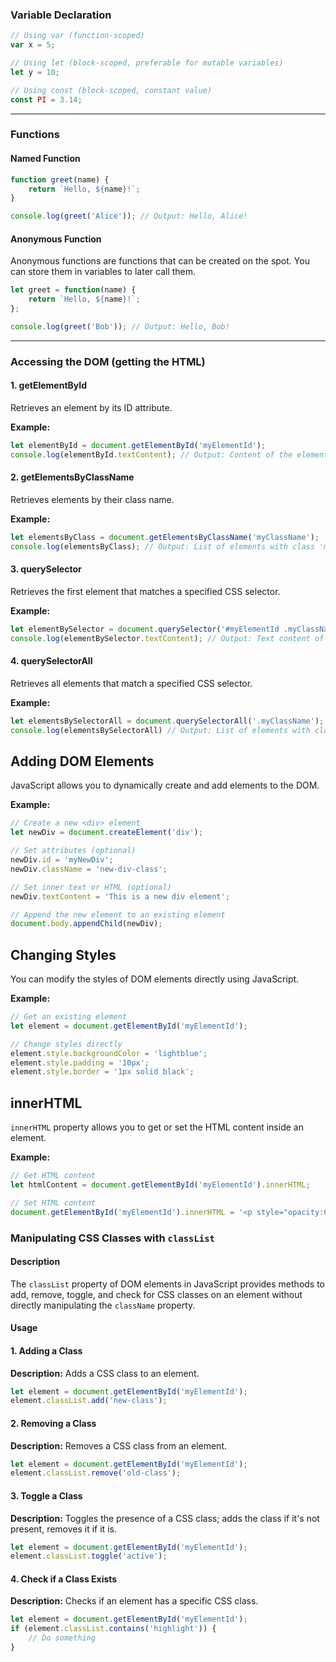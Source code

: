 ### Variable Declaration
```javascript
// Using var (function-scoped)
var x = 5;

// Using let (block-scoped, preferable for mutable variables)
let y = 10;

// Using const (block-scoped, constant value)
const PI = 3.14;
```

---
### Functions
#### Named Function
```javascript
function greet(name) {
    return `Hello, ${name}!`;
}

console.log(greet('Alice')); // Output: Hello, Alice!
```
#### Anonymous Function
Anonymous functions are functions that can be created on the spot. You can store them in variables to later call them.
```javascript
let greet = function(name) {
    return `Hello, ${name}!`;
};

console.log(greet('Bob')); // Output: Hello, Bob!
```

---
<div style="page-break-after: always;"></div>


### Accessing the DOM (getting the HTML)

#### 1. **getElementById**

Retrieves an element by its ID attribute.

**Example:**
```javascript
let elementById = document.getElementById('myElementId');
console.log(elementById.textContent); // Output: Content of the element with ID 'myElementId'
```

#### 2. **getElementsByClassName**

Retrieves elements by their class name.

**Example:**
```javascript
let elementsByClass = document.getElementsByClassName('myClassName');
console.log(elementsByClass); // Output: List of elements with class 'myClassName'
```

#### 3. **querySelector**

Retrieves the first element that matches a specified CSS selector.

**Example:**
```javascript
let elementBySelector = document.querySelector('#myElementId .myClassName');
console.log(elementBySelector.textContent); // Output: Text content of the matched element
```

#### 4. **querySelectorAll**

Retrieves all elements that match a specified CSS selector.

**Example:**
```javascript
let elementsBySelectorAll = document.querySelectorAll('.myClassName');
console.log(elementsBySelectorAll) // Output: List of elements with class myClassName
```

<div style="page-break-after: always;"></div>


## Adding DOM Elements

JavaScript allows you to dynamically create and add elements to the DOM.

**Example:**

```javascript
// Create a new <div> element
let newDiv = document.createElement('div');

// Set attributes (optional)
newDiv.id = 'myNewDiv';
newDiv.className = 'new-div-class';

// Set inner text or HTML (optional)
newDiv.textContent = 'This is a new div element';

// Append the new element to an existing element
document.body.appendChild(newDiv);
```

## Changing Styles

You can modify the styles of DOM elements directly using JavaScript.

**Example:**

```javascript
// Get an existing element
let element = document.getElementById('myElementId');

// Change styles directly
element.style.backgroundColor = 'lightblue';
element.style.padding = '10px';
element.style.border = '1px solid black';
```

## innerHTML

`innerHTML` property allows you to get or set the HTML content inside an element.

**Example:**

```javascript
// Get HTML content
let htmlContent = document.getElementById('myElementId').innerHTML;

// Set HTML content
document.getElementById('myElementId').innerHTML = '<p style="opacity:0.5;">New HTML content</p>';
```


### Manipulating CSS Classes with `classList`

#### Description

The `classList` property of DOM elements in JavaScript provides methods to add, remove, toggle, and check for CSS classes on an element without directly manipulating the `className` property.

#### Usage

#### 1. **Adding a Class**

**Description:** Adds a CSS class to an element.

```javascript
let element = document.getElementById('myElementId');
element.classList.add('new-class');
```

#### 2. **Removing a Class**

**Description:** Removes a CSS class from an element.

```javascript
let element = document.getElementById('myElementId');
element.classList.remove('old-class');
```

#### 3. **Toggle a Class**

**Description:** Toggles the presence of a CSS class; adds the class if it's not present, removes it if it is.

```javascript
let element = document.getElementById('myElementId');
element.classList.toggle('active');
```

#### 4. **Check if a Class Exists**

**Description:** Checks if an element has a specific CSS class.

```javascript
let element = document.getElementById('myElementId');
if (element.classList.contains('highlight')) {
    // Do something
}
```
